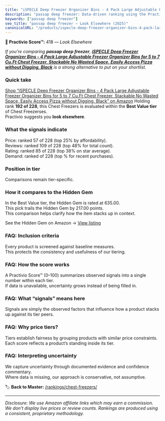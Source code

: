 ```yaml
---
title: "iSPECLE Deep Freezer Organizer Bins - 4 Pack Large Adjustable Freezer Organizer Bins for 5 to 7 Cu.Ft Chest Freezer, Stackable No Wasted Space, Easily Access Pizza without Digging, Black"
description: "passap deep freezer: Data-driven ranking using the Practivio Score™. Positioned by quality, value, demand, findability, momentum."
keywords: ["passap deep freezer"]
seo_title: "passap deep freezer — Look Elsewhere (2025)"
canonicalURL: "/products/ispecle-deep-freezer-organizer-bins-4-pack-large-adjustable-freezer-organizer-bins-for-5-to-7-cuft-chest-freezer-stackable-no-wasted-space-easily-access-pizza-without-digging-black-B0FHKP89J4/"
---
```


**🚫 Practivio Score™:** 418 — _Look Elsewhere_


*If you're comparing **passap deep freezer**, **[iSPECLE Deep Freezer Organizer Bins - 4 Pack Large Adjustable Freezer Organizer Bins for 5 to 7 Cu.Ft Chest Freezer, Stackable No Wasted Space, Easily Access Pizza without Digging, Black](https://www.amazon.com/dp/B0FHKP89J4?tag=practivio-20)** is a strong alternative to put on your shortlist.*
### Quick take
[Shop “iSPECLE Deep Freezer Organizer Bins - 4 Pack Large Adjustable Freezer Organizer Bins for 5 to 7 Cu.Ft Chest Freezer, Stackable No Wasted Space, Easily Access Pizza without Digging, Black” on Amazon](https://www.amazon.com/dp/B0FHKP89J4?tag=practivio-20)
Holding rank **192 of 228**, this Chest Freezers is evaluated within the **Best Value tier** of Chest Freezerses.  
Practivio suggests you **look elsewhere**.

### What the signals indicate
Price: ranked 57 of 228 (top 25% by affordability).  
Reviews: ranked 109 of 228 (top 48% for total count).  
Rating: ranked 85 of 228 (top 38% on star average).  
Demand: ranked  of 228 (top % for recent purchases).

### Position in tier
Comparisons remain tier-specific.

### How it compares to the Hidden Gem
In the Best Value tier, the Hidden Gem is rated at 635.00.  
This pick trails the Hidden Gem by 217.00 points.  
This comparison helps clarify how the item stacks up in context.  

See the Hidden Gem on Amazon → [View listing](https://www.amazon.com/dp/B07H463Q6Y?tag=practivio-20)

### FAQ: Inclusion criteria
Every product is screened against baseline measures.  
This protects the consistency and usefulness of our tiering.

### FAQ: How the score works
A Practivio Score™ (0–100) summarizes observed signals into a single number within each tier.  
If data is unavailable, uncertainty grows instead of being filled in.

### FAQ: What “signals” means here
Signals are simply the observed factors that influence how a product stacks up against its tier peers.

### FAQ: Why price tiers?
Tiers establish fairness by grouping products with similar price constraints.  
Each score reflects a product’s standing inside its tier.

### FAQ: Interpreting uncertainty
We capture uncertainty through documented evidence and confidence commentary.  
Where data is missing, our approach is conservative, not assumptive.


🏷️ **Back to Master:** [/rankings/chest-freezers/](/rankings/chest-freezers/)

---
_Disclosure: We use Amazon affiliate links which may earn a commission. We don’t display live prices or review counts. Rankings are produced using a consistent, proprietary methodology._
